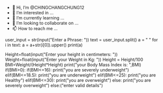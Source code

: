 - 👋 Hi, I’m @CHINGCHANGCHUNG12
- 👀 I’m interested in ...
- 🌱 I’m currently learning ...
- 💞️ I’m looking to collaborate on ...
- 📫 How to reach me ...

<!---
CHINGCHANGCHUNG12/CHINGCHANGCHUNG12 is a ✨ special ✨ repository because its `README.md` (this file) appears on your GitHub profile.
You can click the Preview link to take a look at your changes.
--->
user_input = str(input("Enter a Phrase: "))
text = user_input.split()
a = " "
for i in text:
    a = a+str(i[0]).upper()
print(a)

Height=float(input("Enter your height in centimeters: "))
Weight=float(input("Enter your Weight in Kg: "))
Height = Height/100
BMI=Weight/(Height*Height)
print("your Body Mass Index is: ",BMI)
if(BMI>0):
	if(BMI<=16):
		print("you are severely underweight")
	elif(BMI<=18.5):
		print("you are underweight")
	elif(BMI<=25):
		print("you are Healthy")
	elif(BMI<=30):
		print("you are overweight")
	else: print("you are severely overweight")
else:("enter valid details")

